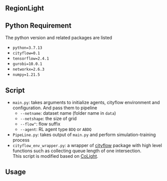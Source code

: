## RegionLight


## Python Requirement
The python version and related packages are listed
* `python=3.7.13`
* `cityflow=0.1`
* `tensorflow=2.4.1`
* `gurobi=10.0.1`
* `networkx=2.6.3`
* `numpy=1.21.5`


## Script
* ``main.py``: takes arguments to initialize agents, cityflow environment and configuration. And pass them to pipeline 
    * `--netname`: dataset name (folder name in `data`)
    * `--netshape`: the size of grid
    * `--flow"`: flow suffix
    * `--agent`: RL agent type `BDQ` or `ABDQ`
* ``PipeLine.py``: takes output of `main.py` and perform simulation-training process
* ``cityflow_env_wrapper.py``: a wrapper of [cityflow](https://cityflow.readthedocs.io/en/latest/introduction.html) package with high level functions such as collecting queue length of one intersection.
\
This script is modified based on [CoLight](https://github.com/wingsweihua/colight/blob/master/anon_env.py).

## Usage

